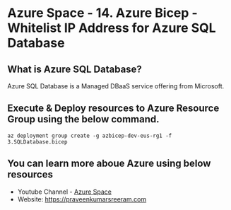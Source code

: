 # Azure Space - 14. Azure Bicep - Whitelist IP Address for Azure SQL Database

## What is Azure SQL Database?

Azure SQL Database is a Managed DBaaS service offering from Microsoft.

## Execute & Deploy resources to Azure Resource Group using the below command.

```
az deployment group create -g azbicep-dev-eus-rg1 -f 3.SQLDatabase.bicep
```

## You can learn more aboue Azure using below resources

* Youtube Channel - [Azure Space](https://www.youtube.com/channel/UCAyKimu-hwmy0kpYprjSPBg?sub_confirmation=1)
* Website: <https://praveenkumarsreeram.com>
